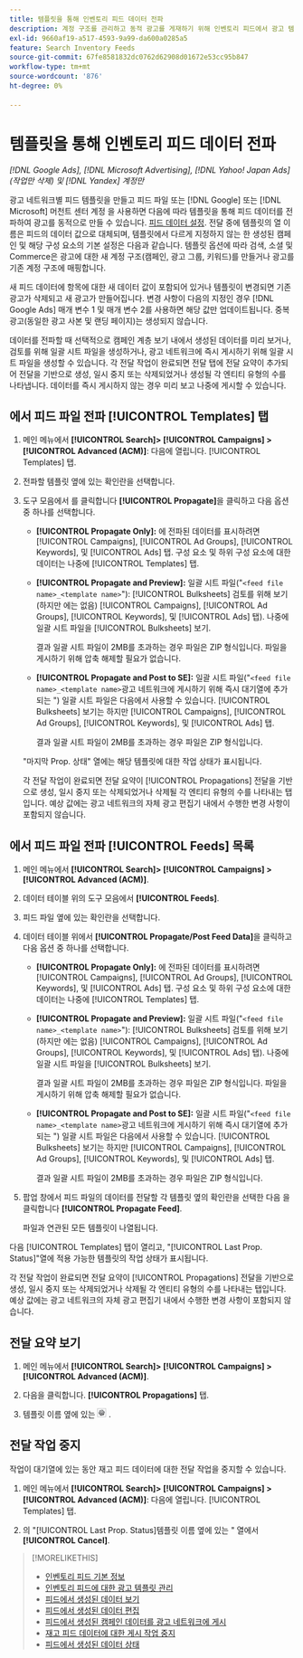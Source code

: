 ```yaml
---
title: 템플릿을 통해 인벤토리 피드 데이터 전파
description: 계정 구조를 관리하고 동적 광고를 게재하기 위해 인벤토리 피드에서 광고 템플릿을 통해 데이터를 전파하는 방법에 대해 알아봅니다.
exl-id: 9660af19-a517-4593-9a99-da600a0285a5
feature: Search Inventory Feeds
source-git-commit: 67fe8581832dc0762d62908d01672e53cc95b847
workflow-type: tm+mt
source-wordcount: '876'
ht-degree: 0%

---
```


# 템플릿을 통해 인벤토리 피드 데이터 전파

*[!DNL Google Ads], [!DNL Microsoft Advertising], [!DNL Yahoo! Japan Ads] (작업만 삭제) 및 [!DNL Yandex] 계정만*

광고 네트워크별 피드 템플릿을 만들고 피드 파일 또는 [!DNL Google] 또는 [!DNL Microsoft] 머천트 센터 계정 을 사용하면 다음에 따라 템플릿을 통해 피드 데이터를 전파하여 광고를 동적으로 만들 수 있습니다. [피드 데이터 설정](feed-settings-manage.md). 전달 중에 템플릿의 열 이름은 피드의 데이터 값으로 대체되며, 템플릿에서 다르게 지정하지 않는 한 생성된 캠페인 및 해당 구성 요소의 기본 설정은 다음과 같습니다. 템플릿 옵션에 따라 검색, 소셜 및 Commerce은 광고에 대한 새 계정 구조(캠페인, 광고 그룹, 키워드)를 만들거나 광고를 기존 계정 구조에 매핑합니다.

새 피드 데이터에 항목에 대한 새 데이터 값이 포함되어 있거나 템플릿이 변경되면 기존 광고가 삭제되고 새 광고가 만들어집니다. 변경 사항이 다음의 지정인 경우 [!DNL Google Ads] 매개 변수 1 및 매개 변수 2를 사용하면 해당 값만 업데이트됩니다. 중복 광고(동일한 광고 사본 및 랜딩 페이지)는 생성되지 않습니다.

데이터를 전파할 때 선택적으로 캠페인 계층 보기 내에서 생성된 데이터를 미리 보거나, 검토를 위해 일괄 시트 파일을 생성하거나, 광고 네트워크에 즉시 게시하기 위해 일괄 시트 파일을 생성할 수 있습니다. 각 전달 작업이 완료되면 전달 탭에 전달 요약이 추가되어 전달을 기반으로 생성, 일시 중지 또는 삭제되었거나 생성될 각 엔티티 유형의 수를 나타냅니다. 데이터를 즉시 게시하지 않는 경우 미리 보고 나중에 게시할 수 있습니다.

## 에서 피드 파일 전파 [!UICONTROL Templates] 탭

1. 메인 메뉴에서 **[!UICONTROL Search]> [!UICONTROL Campaigns] >[!UICONTROL Advanced (ACM)]**: 다음에 열립니다. [!UICONTROL Templates] 탭.

1. 전파할 템플릿 옆에 있는 확인란을 선택합니다.

1. 도구 모음에서 를 클릭합니다 **[!UICONTROL Propagate]**&#x200B;을 클릭하고 다음 옵션 중 하나를 선택합니다.

   * **[!UICONTROL Propagate Only]:** 에 전파된 데이터를 표시하려면 [!UICONTROL Campaigns], [!UICONTROL Ad Groups], [!UICONTROL Keywords], 및 [!UICONTROL Ads] 탭. 구성 요소 및 하위 구성 요소에 대한 데이터는 나중에 [!UICONTROL Templates] 탭.

   * **[!UICONTROL Propagate and Preview]:** 일괄 시트 파일(&quot;`<feed file name>_<template name>`&quot;): [!UICONTROL Bulksheets] 검토를 위해 보기(하지만 에는 없음) [!UICONTROL Campaigns], [!UICONTROL Ad Groups], [!UICONTROL Keywords], 및 [!UICONTROL Ads] 탭). 나중에 일괄 시트 파일을 [!UICONTROL Bulksheets] 보기.

     결과 일괄 시트 파일이 2MB를 초과하는 경우 파일은 ZIP 형식입니다. 파일을 게시하기 위해 압축 해제할 필요가 없습니다.

   * **[!UICONTROL Propagate and Post to SE]:** 일괄 시트 파일(&quot;`<feed file name>_<template name>`광고 네트워크에 게시하기 위해 즉시 대기열에 추가되는 &quot;) 일괄 시트 파일은 다음에서 사용할 수 있습니다. [!UICONTROL Bulksheets] 보기는 하지만 [!UICONTROL Campaigns], [!UICONTROL Ad Groups], [!UICONTROL Keywords], 및 [!UICONTROL Ads] 탭.

     결과 일괄 시트 파일이 2MB를 초과하는 경우 파일은 ZIP 형식입니다.

   &quot;마지막 Prop. 상태&quot; 열에는 해당 템플릿에 대한 작업 상태가 표시됩니다.

   각 전달 작업이 완료되면 전달 요약이 [!UICONTROL Propagations] 전달을 기반으로 생성, 일시 중지 또는 삭제되었거나 삭제될 각 엔티티 유형의 수를 나타내는 탭입니다. 예상 값에는 광고 네트워크의 자체 광고 편집기 내에서 수행한 변경 사항이 포함되지 않습니다.

## 에서 피드 파일 전파 [!UICONTROL Feeds] 목록

1. 메인 메뉴에서 **[!UICONTROL Search]> [!UICONTROL Campaigns] >[!UICONTROL Advanced (ACM)]**.

1. 데이터 테이블 위의 도구 모음에서 **[!UICONTROL Feeds]**.

1. 피드 파일 옆에 있는 확인란을 선택합니다.

1. 데이터 테이블 위에서 **[!UICONTROL Propagate/Post Feed Data]**&#x200B;을 클릭하고 다음 옵션 중 하나를 선택합니다.

   * **[!UICONTROL Propagate Only]:** 에 전파된 데이터를 표시하려면 [!UICONTROL Campaigns], [!UICONTROL Ad Groups], [!UICONTROL Keywords], 및 [!UICONTROL Ads] 탭. 구성 요소 및 하위 구성 요소에 대한 데이터는 나중에 [!UICONTROL Templates] 탭.

   * **[!UICONTROL Propagate and Preview]:** 일괄 시트 파일(&quot;`<feed file name>_<template name>`&quot;): [!UICONTROL Bulksheets] 검토를 위해 보기(하지만 에는 없음) [!UICONTROL Campaigns], [!UICONTROL Ad Groups], [!UICONTROL Keywords], 및 [!UICONTROL Ads] 탭). 나중에 일괄 시트 파일을 [!UICONTROL Bulksheets] 보기.

     결과 일괄 시트 파일이 2MB를 초과하는 경우 파일은 ZIP 형식입니다. 파일을 게시하기 위해 압축 해제할 필요가 없습니다.

   * **[!UICONTROL Propagate and Post to SE]:** 일괄 시트 파일(&quot;`<feed file name>_<template name>`광고 네트워크에 게시하기 위해 즉시 대기열에 추가되는 &quot;) 일괄 시트 파일은 다음에서 사용할 수 있습니다. [!UICONTROL Bulksheets] 보기는 하지만 [!UICONTROL Campaigns], [!UICONTROL Ad Groups], [!UICONTROL Keywords], 및 [!UICONTROL Ads] 탭.

     결과 일괄 시트 파일이 2MB를 초과하는 경우 파일은 ZIP 형식입니다.

1. 팝업 창에서 피드 파일의 데이터를 전달할 각 템플릿 옆의 확인란을 선택한 다음 을 클릭합니다 **[!UICONTROL Propagate Feed]**.

   파일과 연관된 모든 템플릿이 나열됩니다.

다음 [!UICONTROL Templates] 탭이 열리고, &quot;[!UICONTROL Last Prop. Status]&quot;열에 적용 가능한 템플릿의 작업 상태가 표시됩니다.

각 전달 작업이 완료되면 전달 요약이 [!UICONTROL Propagations] 전달을 기반으로 생성, 일시 중지 또는 삭제되었거나 삭제될 각 엔티티 유형의 수를 나타내는 탭입니다. 예상 값에는 광고 네트워크의 자체 광고 편집기 내에서 수행한 변경 사항이 포함되지 않습니다.

## 전달 요약 보기

1. 메인 메뉴에서 **[!UICONTROL Search]> [!UICONTROL Campaigns] >[!UICONTROL Advanced (ACM)]**.

1. 다음을 클릭합니다. **[!UICONTROL Propagations]** 탭.

1. 템플릿 이름 옆에 있는 ![설정 보기/편집 아이콘](/help/search-social-commerce/assets/settings.png "설정 보기/편집 아이콘") .

## 전달 작업 중지

작업이 대기열에 있는 동안 재고 피드 데이터에 대한 전달 작업을 중지할 수 있습니다.

1. 메인 메뉴에서 **[!UICONTROL Search]> [!UICONTROL Campaigns] >[!UICONTROL Advanced (ACM)]**: 다음에 열립니다. [!UICONTROL Templates] 탭.

1. 의 &quot;[!UICONTROL Last Prop. Status]템플릿 이름 옆에 있는 &quot; 열에서 **[!UICONTROL Cancel]**.

>[!MORELIKETHIS]
>
>* [인벤토리 피드 기본 정보](inventory-feeds-about.md)
>* [인벤토리 피드에 대한 광고 템플릿 관리](/help/search-social-commerce/campaign-management/inventory-feeds/ad-templates/ad-template-manage.md)
>* [피드에서 생성된 데이터 보기](propagated-data-view.md)
>* [피드에서 생성된 데이터 편집](propagated-data-edit.md)
>* [피드에서 생성된 캠페인 데이터를 광고 네트워크에 게시](propagated-data-post.md)
>* [재고 피드 데이터에 대한 게시 작업 중지](stop-job.md)
>* [피드에서 생성된 데이터 상태](propagated-data-status.md)
